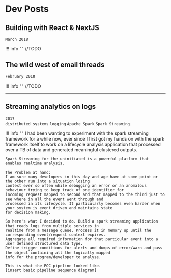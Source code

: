 <!-- markdownlint-disable no-inline-html -->

# Dev Posts

## Building with React & NextJS

`March 2018`

!!! info ""
    //TODO

## The wild west of email threads

`February 2018`

!!! info ""
    //TODO

***

## Streaming analytics on logs

`2017`
<br/>
`distributed systems` `logging` `Apache Spark` `Spark Streaming`

!!! info ""
    I had been wanting to experiment with the spark streaming framework for a while now, ever since I first got my hands
    on with the spark framework itself to work on a lifecycle analysis application that processed over a TB of data
    and generated meaningful clustered outputs.

    Spark Streaming for the uninitiated is a powerful platform that enables realtime analysis.

    The Problem at hand:
    I am sure many developers in this day and age have at some point or the other run into a situation losing
    context ever so often while debugging an error or an anomalous behaviour trying to keep track of one identifier for
    incoming request mapped to second and that mapped to the third just to see where in all the event went through and
    processed in its lifecycle. It particularly becomes even harder when your system is event driven and maintains state
    for decision making.

    So here's what I decided to do. Build a spark streaming application that reads logs from multiple services in
    realtime from a message queue. Process it in memory up until the corresponding event/request context expires.
    Aggregate all required information for that particular event into a user defined structured data type.
    Define trigger conditions for alerts and dumps of error/warn and pass the object containing all the logically mapped
    info for the program/developer to analyse.

    This is what the POC pipeline looked like.
    [insert basic pipeline sequence diagram]

[^1]: Last Updated: `2018-04-22`
